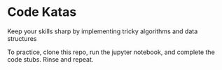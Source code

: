 # Code Katas
Keep your skills sharp by implementing tricky algorithms and data structures

To practice, clone this repo, run the jupyter notebook, and complete the code stubs. Rinse and repeat.
